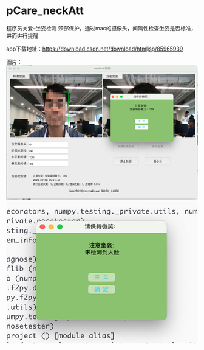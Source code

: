 # pCare_neckAtt
程序员关爱-坐姿检测 颈部保护，通过mac的摄像头，间隔性检查坐姿是否标准，进而进行提醒

app下载地址：https://download.csdn.net/download/htmljsp/85965939

图片：
![image](window.png)
![image](attation.png)
